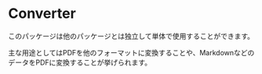 <!-- TODO -->
# Converter

このパッケージは他のパッケージとは独立して単体で使用することができます。

主な用途としてはPDFを他のフォーマットに変換することや、MarkdownなどのデータをPDFに変換することが挙げられます。

